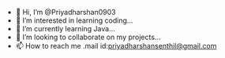 - 👋 Hi, I’m @Priyadharshan0903
- 👀 I’m interested in learning coding...
- 🌱 I’m currently learning Java...
- 💞️ I’m looking to collaborate on my projects...
- 📫 How to reach me .mail id:priyadharshansenthil@gmail.com

<!---
Priyadharshan0903/Priyadharshan0903 is a ✨ special ✨ repository because its `README.md` (this file) appears on your GitHub profile.
You can click the Preview link to take a look at your changes.
--->
